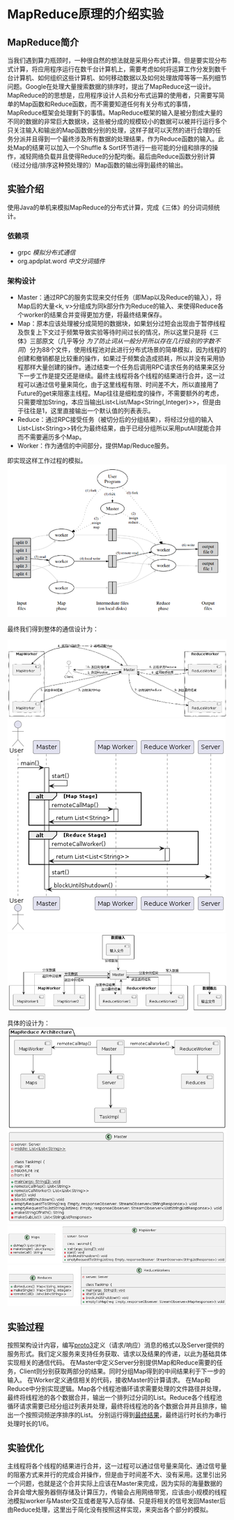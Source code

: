 # MapReduce原理的介绍实验
## MapReduce简介
当我们遇到算力瓶颈时，一种很自然的想法就是采用分布式计算。但是要实现分布式计算，将应用程序运行在数千台计算机上，需要考虑如何将运算工作分发到数千台计算机、如何组织这些计算机、如何移动数据以及如何处理故障等等一系列细节问题。Google在处理大量搜索数据的排序时，提出了MapReduce这一设计。
MapReduce的的思想是，应用程序设计人员和分布式运算的使用者，只需要写简单的Map函数和Reduce函数，而不需要知道任何有关分布式的事情，MapReduce框架会处理剩下的事情。MapReduce框架的输入是被分割成大量的不同的数据的非常巨大数据块，这些被分成的规模较小的数据可以被并行运行多个只关注输入和输出的Map函数做分别的处理，这样子就可以天然的进行合理的任务分派并且得到一个最终涉及所有数据的处理结果，作为Reduce函数的输入。此处Map的结果可以加入一个Shuffle & Sort环节进行一些可能的分组和排序的操作，减轻网络负载并且使得Reduce的分配均衡。最后由Reduce函数分别计算（经过分组/排序这种预处理的）Map函数的输出得到最终的输出。
## 实验介绍
使用Java的单机来模拟MapReduce的分布式计算，完成《三体》的分词词频统计。
### 依赖项
- grpc *模拟分布式通信*
- org.apdplat.word *中文分词插件*
### 架构设计
- Master：通过RPC的服务实现来交付任务（即Map以及Reduce的输入），将Map后的大量<k, v>分组成为同k部分作为Reduce的输入、来使得Reduce各个worker的结果合并变得更加方便，将最终结果保存。
- Map：原本应该处理被分成简短的数据块，如果划分过短会出现由于暂停线程及恢复上下文过于频繁导致实验等待时间过长的情况，所以这里只是将《三体》三部原文（几乎等分 *为了防止词从一般分开所以存在几行级别的字数不同*）分为88个文件，使用线程池对此进行分布式场景的简单模拟，因为线程的创建和撤销都是比较重的操作，如果过于频繁会造成损耗，所以并没有采用协程那样大量创建的操作。通过结束一个任务后调用RPC请求任务的结果来区分下一步工作是提交还是继续。最终主线程将各个线程的结果进行合并，这一过程可以通过信号量来简化，由于这里线程有限、时间差不大，所以直接用了Future的get来阻塞主线程。Map往往是细粒度的操作，不需要额外的考虑，只需要增加String，本应当输出List<List/Map\<String(,Integer)>>，但是由于往往是1，这里直接输出一个默认值的列表表示。
- Reduce：通过RPC接受任务（被切分后的分组结果），将经过分组的输入List<List\<String>>转化为最终结果，由于已经分组所以采用putAll就能合并而不需要遍历多个Map。
- Worker：作为通信的中间部分，提供Map/Reduce服务。

即实现这样工作过程的模拟。
![alt text](images/image.png)

最终我们得到整体的通信设计为：

![alt text](images/image-2.png)
![alt text](images/image-5.png)
![alt text](images/image-4.png)

具体的设计为：
![alt text](images/image-6.png)
![alt text](images/image-7.png)
![alt text](images/image-8.png)
![alt text](images/image-9.png)
## 实验过程
按照架构设计内容，编写[proto3](src/main/proto/task.proto)定义（请求/响应）消息的格式以及Server提供的服务形式。我们定义服务来支持任务获取、请求以及结果的传递，以此为基础具体实现相关的通信代码。
在Master中定义Server分别提供Map和Reduce需要的任务，Client则分别获取两部分的结果。同时分组Map得到的中间结果利于下一步的输入。
在Worker定义通信相关的代码，接收Master的计算请求。
在Map和Reduce中分别实现逻辑。Map各个线程池循环请求需要处理的文件路径并处理，最终将线程池的各个数据合并，输出一个排列过分词的List。Reduce各个线程池循环请求需要已经分组过列表并处理，最终将线程池的各个数据合并并且排序，输出一个按照词频逆序排序的List。
分别运行得到[最终结果](src/main/resources/text/101.txt)，最终运行时长约为串行处理时长的1/6。
## 实验优化
主线程将各个线程的结果进行合并，这一过程可以通过信号量来简化、通过信号量的阻塞方式来并行的完成合并操作，但是由于时间差不大、没有采用。这里引出另一个问题，也就是这个合并实际上应该在Master来完成，因为实际的海量数据的合并会增大服务器侧存储及计算压力，传输会占用网络带宽，应该由小规模的线程池模拟worker与Master交互或者是写入后存储、只是将相关的信号发回Master后由Reduce处理，这里出于简化没有按照这样实现，来突出各个部分的模拟。
